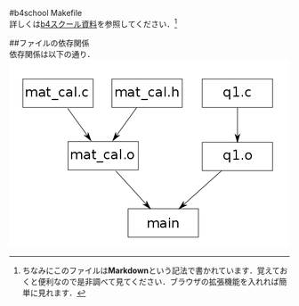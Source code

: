#b4school Makefile  
詳しくは[b4スクール資料](http://karafuto/b4school/network.pdf)を参照してください．[^mk]  


##ファイルの依存関係  
依存関係は以下の通り．
![dependence](./Figs/b4school.png)


[^mk]: ちなみにこのファイルは**Markdown**という記法で書かれています．覚えておくと便利なので是非調べて見てください．ブラウザの拡張機能を入れれば簡単に見れます．
